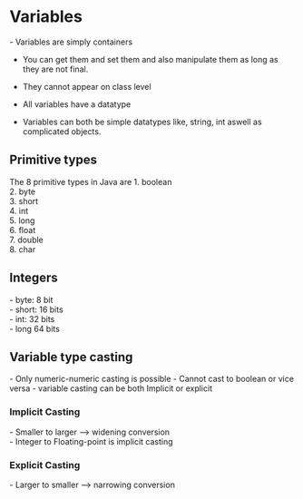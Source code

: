 <h1>Variables</h1>
- Variables are simply containers

- You can get them and set them and also manipulate them as long as they are not final.
- They cannot appear on class level
- All variables have a datatype

- Variables can both be simple datatypes like, string, int aswell as complicated objects.


<h2>Primitive types</h2>
The 8 primitive types in Java are
1. boolean <br>
2. byte	<br>
3. short <br>
4. int <br>
5. long <br>
6. float <br>
7. double <br>
8. char <br>

<h2>Integers</h2>
- byte: 8 bit <br>
- short: 16 bits <br>
- int: 32 bits <br>
- long 64 bits <br>


<h2>Variable type casting</h2>
- Only numeric-numeric casting is possible
- Cannot cast to boolean or vice versa
- variable casting can be both Implicit or explicit

<h3>Implicit Casting</h3>
- Smaller to larger --> widening conversion <br>
- Integer to Floating-point is implicit casting <br>

<h3>Explicit Casting</h3>
- Larger to smaller --> narrowing conversion <br>